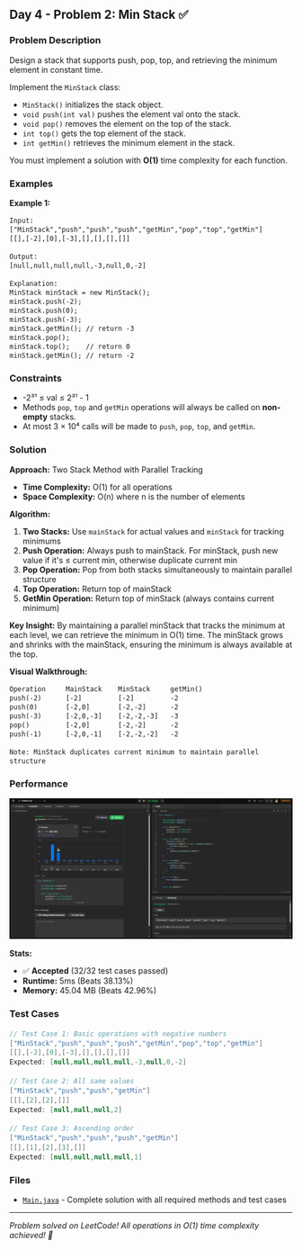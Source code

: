 ## Day 4 - Problem 2: Min Stack ✅

### Problem Description
Design a stack that supports push, pop, top, and retrieving the minimum element in constant time.

Implement the `MinStack` class:
- `MinStack()` initializes the stack object.
- `void push(int val)` pushes the element val onto the stack.
- `void pop()` removes the element on the top of the stack.
- `int top()` gets the top element of the stack.
- `int getMin()` retrieves the minimum element in the stack.

You must implement a solution with **O(1)** time complexity for each function.

### Examples

**Example 1:**
```
Input:
["MinStack","push","push","push","getMin","pop","top","getMin"]
[[],[-2],[0],[-3],[],[],[],[]]

Output:
[null,null,null,null,-3,null,0,-2]

Explanation:
MinStack minStack = new MinStack();
minStack.push(-2);
minStack.push(0);
minStack.push(-3);
minStack.getMin(); // return -3
minStack.pop();
minStack.top();    // return 0
minStack.getMin(); // return -2
```

### Constraints
- -2³¹ ≤ val ≤ 2³¹ - 1
- Methods `pop`, `top` and `getMin` operations will always be called on **non-empty** stacks.
- At most 3 × 10⁴ calls will be made to `push`, `pop`, `top`, and `getMin`.

### Solution

**Approach:** Two Stack Method with Parallel Tracking
- **Time Complexity:** O(1) for all operations
- **Space Complexity:** O(n) where n is the number of elements

**Algorithm:**
1. **Two Stacks:** Use `mainStack` for actual values and `minStack` for tracking minimums
2. **Push Operation:** Always push to mainStack. For minStack, push new value if it's ≤ current min, otherwise duplicate current min
3. **Pop Operation:** Pop from both stacks simultaneously to maintain parallel structure
4. **Top Operation:** Return top of mainStack
5. **GetMin Operation:** Return top of minStack (always contains current minimum)

**Key Insight:** By maintaining a parallel minStack that tracks the minimum at each level, we can retrieve the minimum in O(1) time. The minStack grows and shrinks with the mainStack, ensuring the minimum is always available at the top.

**Visual Walkthrough:**
```
Operation     MainStack    MinStack     getMin()
push(-2)      [-2]         [-2]         -2
push(0)       [-2,0]       [-2,-2]      -2
push(-3)      [-2,0,-3]    [-2,-2,-3]   -3
pop()         [-2,0]       [-2,-2]      -2
push(-1)      [-2,0,-1]    [-2,-2,-2]   -2

Note: MinStack duplicates current minimum to maintain parallel structure
```

### Performance
![LeetCode Submission Result](https://github.com/syntherat/teachers-day-vitb/blob/main/Day4/Problem%202/img.png)

**Stats:**
- ✅ **Accepted** (32/32 test cases passed)
- **Runtime:** 5ms (Beats 38.13%)
- **Memory:** 45.04 MB (Beats 42.96%)

### Test Cases
```java
// Test Case 1: Basic operations with negative numbers
["MinStack","push","push","push","getMin","pop","top","getMin"]
[[],[-2],[0],[-3],[],[],[],[]]
Expected: [null,null,null,null,-3,null,0,-2]

// Test Case 2: All same values
["MinStack","push","push","getMin"]
[[],[2],[2],[]]
Expected: [null,null,null,2]

// Test Case 3: Ascending order
["MinStack","push","push","push","getMin"]
[[],[1],[2],[3],[]]
Expected: [null,null,null,null,1]
```

### Files
- [`Main.java`](Main.java) - Complete solution with all required methods and test cases

---
*Problem solved on LeetCode! All operations in O(1) time complexity achieved! 🚀*